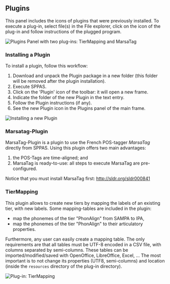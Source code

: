 ## Plugins 

This panel includes the icons of plugins that were previously installed. 
To execute a plug-in, select file(s) in the File explorer, click on the icon
of the plug-in and follow instructions of the plugged program.

![Plugins Panel with two plug-ins: TierMapping and MarsaTag](./etc/screenshots/PPP.png)


### Installing a Plugin

To install a plugin, follow this workflow:

1. Download and unpack the Plugin package in a new folder (this folder will
be removed after the plugin installation).
2. Execute SPPAS.
3. Click on the 'Plugin' icon of the toolbar: it will open a new frame.
4. Indicate the folder of the new Plugin in the text entry.
5. Follow the Plugin instructions (if any).
6. See the new Plugin icon in the Plugins panel of the main frame.

![Installing a new Plugin](./etc/figures/plugin-workflow.bmp)


### Marsatag-Plugin

MarsaTag-Plugin is a plugin to use the French POS-tagger *MarsaTag* 
directly from SPPAS. Using this plugin offers two main advantages:

1. the POS-Tags are time-aligned; and
2. MarsaTag is ready-to-use: all steps to execute MarsaTag are pre-configured.

Notice that you must install MarsaTag first: 
<http://sldr.org/sldr000841>


### TierMapping

This plugin allows to create new tiers by mapping the labels of an existing 
tier, with new labels. Some mapping-tables are included in the plugin:

- map the phonemes of the tier "PhonAlign" from SAMPA to IPA,
- map the phonemes of the tier "PhonAlign" to their articulatory properties.

Furthermore, any user can easily create a mapping table. The only requirements
are that all tables must be UTF-8 encoded in a CSV file, with columns 
separated by semi-columns. 
These tables can be imported/modified/saved with OpenOffice, LibreOffice, Excel, ... 
The most important is to not change its properties (UTF8, semi-columns) 
and location (inside the `resources` directory of the plug-in directory).

![Plug-in: TierMapping](./etc/screenshots/TierMapping.png)
